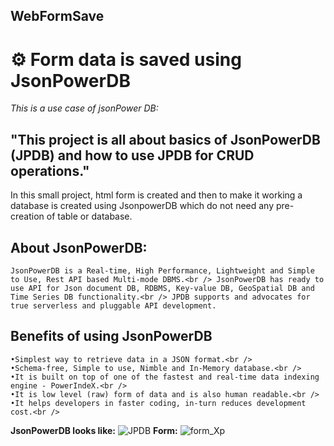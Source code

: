 ## WebFormSave
# :gear: Form data is saved using JsonPowerDB
_This is a use case of jsonPower DB:_

## "This project is all about basics of JsonPowerDB (JPDB) and how to use JPDB for CRUD operations."
In this small project, html form is created and then to make it working a database is created using JsonpowerDB which do not need any pre-creation of table or database.
## About JsonPowerDB:
    JsonPowerDB is a Real-time, High Performance, Lightweight and Simple to Use, Rest API based Multi-mode DBMS.<br /> JsonPowerDB has ready to use API for Json document DB, RDBMS, Key-value DB, GeoSpatial DB and Time Series DB functionality.<br /> JPDB supports and advocates for true serverless and pluggable API development.
    
## Benefits of using JsonPowerDB<br />
    •Simplest way to retrieve data in a JSON format.<br />
    •Schema-free, Simple to use, Nimble and In-Memory database.<br />
    •It is built on top of one of the fastest and real-time data indexing engine - PowerIndeX.<br />
    •It is low level (raw) form of data and is also human readable.<br />
    •It helps developers in faster coding, in-turn reduces development cost.<br />
__JsonPowerDB looks like:__
    ![JPDB](https://user-images.githubusercontent.com/54215547/126065351-e8593fd9-23ff-40ce-9b9c-2b11bef22e6d.PNG)
__Form:__
    ![form_Xp](https://user-images.githubusercontent.com/54215547/126065370-cc48e787-5548-4e88-a14f-bea886ad4902.PNG)
